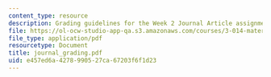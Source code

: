 ```yaml
---
content_type: resource
description: Grading guidelines for the Week 2 Journal Article assignment.
file: https://ol-ocw-studio-app-qa.s3.amazonaws.com/courses/3-014-materials-laboratory-fall-2006/e457ed6a4278990527ca67203f6f1d23_journal_grading.pdf
file_type: application/pdf
resourcetype: Document
title: journal_grading.pdf
uid: e457ed6a-4278-9905-27ca-67203f6f1d23
---
```


